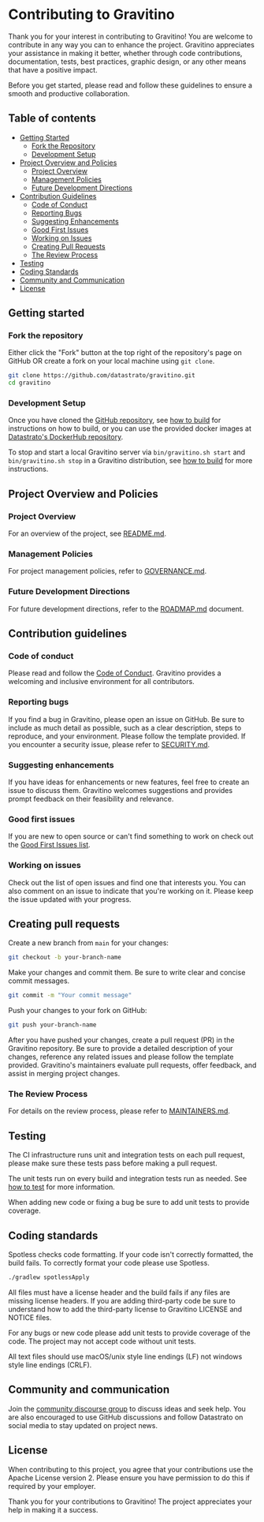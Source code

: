 
<!--
  Copyright 2023 Datastrato Pvt Ltd.
  This software is licensed under the Apache License version 2.
-->

# Contributing to Gravitino

Thank you for your interest in contributing to Gravitino! You are welcome to contribute in any way you can to enhance the project. Gravitino appreciates your assistance in making it better, whether through code contributions, documentation, tests, best practices, graphic design, or any other means that have a positive impact.

Before you get started, please read and follow these guidelines to ensure a smooth and productive collaboration.

## Table of contents

- [Getting Started](#getting-started)
  - [Fork the Repository](#fork-the-repository)
  - [Development Setup](#development-setup)
- [Project Overview and Policies](#project-overview-and-policies)
  - [Project Overview](#project-overview)
  - [Management Policies](#management-policies)
  - [Future Development Directions](#future-development-directions)
- [Contribution Guidelines](#contribution-guidelines)
  - [Code of Conduct](#code-of-conduct)
  - [Reporting Bugs](#reporting-bugs)
  - [Suggesting Enhancements](#suggesting-enhancements)
  - [Good First Issues](#good-first-issues)
  - [Working on Issues](#working-on-issues)
  - [Creating Pull Requests](#creating-pull-requests)
  - [The Review Process](#the-review-process)
- [Testing](#testing)
- [Coding Standards](#coding-standards)
- [Community and Communication](#community-and-communication)
- [License](#license)

## Getting started

### Fork the repository

Either click the "Fork" button at the top right of the repository's page on GitHub OR create a fork on your local machine using `git clone`.

```bash
git clone https://github.com/datastrato/gravitino.git
cd gravitino
```

### Development Setup

Once you have cloned the [GitHub repository](https://github.com/datastrato/gravitino), see [how to build](/docs/how-to-build.md) for instructions on how to build, or you can use the provided docker images at [Datastrato's DockerHub repository](https://hub.docker.com/u/datastrato).

To stop and start a local Gravitino server via `bin/gravitino.sh start` and `bin/gravitino.sh stop` in a Gravitino distribution, see [how to build](/docs/how-to-build.md) for more instructions.

## Project Overview and Policies

### Project Overview

For an overview of the project, see [README.md](README.md).

### Management Policies

For project management policies, refer to [GOVERNANCE.md](GOVERNANCE.md).

### Future Development Directions

For future development directions, refer to the [ROADMAP.md](ROADMAP.md) document.

## Contribution guidelines

### Code of conduct

Please read and follow the [Code of Conduct](CODE_OF_CONDUCT.md). Gravitino provides a welcoming and inclusive environment for all contributors.

### Reporting bugs

If you find a bug in Gravitino, please open an issue on GitHub. Be sure to include as much detail as possible, such as a clear description, steps to reproduce, and your environment. Please follow the template provided. If you encounter a security issue, please refer to [SECURITY.md](SECURITY.md).

### Suggesting enhancements

If you have ideas for enhancements or new features, feel free to create an issue to discuss them. Gravitino welcomes suggestions and provides prompt feedback on their feasibility and relevance.

### Good first issues

If you are new to open source or can't find something to work on check out the [Good First Issues list](https://github.com/datastrato/gravitino/contribute).

### Working on issues

Check out the list of open issues and find one that interests you. You can also comment on an issue to indicate that you're working on it. Please keep the issue updated with your progress.

## Creating pull requests

Create a new branch from `main` for your changes:

```bash
git checkout -b your-branch-name
```

Make your changes and commit them. Be sure to write clear and concise commit messages.

```bash
git commit -m "Your commit message"
```

Push your changes to your fork on GitHub:

```bash
git push your-branch-name
```

After you have pushed your changes, create a pull request (PR) in the Gravitino repository. Be sure to provide a detailed description of your changes, reference any related issues and please follow the template provided. Gravitino's maintainers evaluate pull requests, offer feedback, and assist in merging project changes.

### The Review Process

For details on the review process, please refer to [MAINTAINERS.md](MAINTAINERS.md).

## Testing

The CI infrastructure runs unit and integration tests on each pull request, please make sure these tests pass before making a pull request.

The unit tests run on every build and integration tests run as needed. See [how to test](docs/how-to-test.md) for more information.

When adding new code or fixing a bug be sure to add unit tests to provide coverage.

## Coding standards

Spotless checks code formatting. If your code isn't correctly formatted, the build fails. To correctly format your code please use Spotless.

```bash
./gradlew spotlessApply
```

All files must have a license header and the build fails if any files are missing license headers. If you are adding third-party code be sure to understand how to add the third-party license to Gravitino LICENSE and NOTICE files.

For any bugs or new code please add unit tests to provide coverage of the code. The project may not accept code without unit tests.

All text files should use macOS/unix style line endings (LF) not windows style line endings (CRLF).

## Community and communication

Join the [community discourse group](https://gravitino.discourse.group) to discuss ideas and seek help. You are also encouraged to use GitHub discussions and follow Datastrato on social media to stay updated on project news.

## License

When contributing to this project, you agree that your contributions use the Apache License version 2. Please ensure you have permission to do this if required by your employer.

Thank you for your contributions to Gravitino! The project appreciates your help in making it a success.
